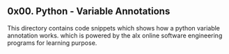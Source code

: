 ## 0x00. Python - Variable Annotations

This directory contains code snippets which shows how a python variable annotation works. which is powered by the alx online software engineering programs for learning purpose.